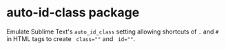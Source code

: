 # auto-id-class package

Emulate Sublime Text's `auto_id_class` setting allowing shortcuts of `.` and `#` in HTML tags to create ` class=""` and ` id=""`.

